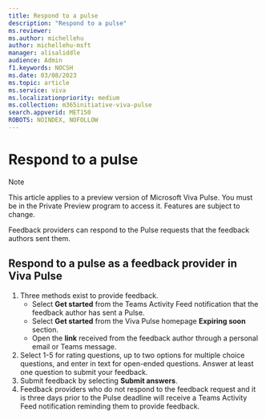 ```yaml
---
title: Respond to a pulse
description: "Respond to a pulse"
ms.reviewer: 
ms.author: michellehu
author: michellehu-msft
manager: alisaliddle
audience: Admin
f1.keywords: NOCSH
ms.date: 03/08/2023
ms.topic: article
ms.service: viva
ms.localizationpriority: medium
ms.collection: m365initiative-viva-pulse  
search.appverid: MET150
ROBOTS: NOINDEX, NOFOLLOW
---
```


# Respond to a pulse

> [!NOTE]
> This article applies to a preview version of Microsoft Viva Pulse. You must be in the Private Preview program to access it. Features are subject to change.

Feedback providers can respond to the Pulse requests that the feedback authors sent them.

## Respond to a pulse as a feedback provider in Viva Pulse

1. Three methods exist to provide feedback.
    - Select **Get started** from the Teams Activity Feed notification that the feedback author has sent a Pulse.
    - Select **Get started** from the Viva Pulse homepage **Expiring soon** section.
    - Open the **link** received from the feedback author through a personal email or Teams message.
1. Select 1-5 for rating questions, up to two options for multiple choice questions, and enter in text for open-ended questions. Answer at least one question to submit your feedback.
1. Submit feedback by selecting **Submit answers**.
1. Feedback providers who do not respond to the feedback request and it is three days prior to the Pulse deadline will receive a Teams Activity Feed notification reminding them to provide feedback.
